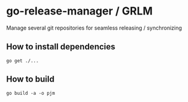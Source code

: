 # go-release-manager / GRLM

Manage several git repositories for seamless releasing / synchronizing

## How to install dependencies

```shell
go get ./...
```

## How to build

```shell
go build -a -o pjm
```